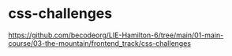 # css-challenges
https://github.com/becodeorg/LIE-Hamilton-6/tree/main/01-main-course/03-the-mountain/frontend_track/css-challenges
